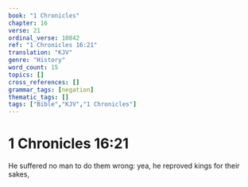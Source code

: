 ```yaml
---
book: "1 Chronicles"
chapter: 16
verse: 21
ordinal_verse: 10842
ref: "1 Chronicles 16:21"
translation: "KJV"
genre: "History"
word_count: 15
topics: []
cross_references: []
grammar_tags: [negation]
thematic_tags: []
tags: ["Bible","KJV","1 Chronicles"]
---
```


# 1 Chronicles 16:21

He suffered no man to do them wrong: yea, he reproved kings for their sakes,
